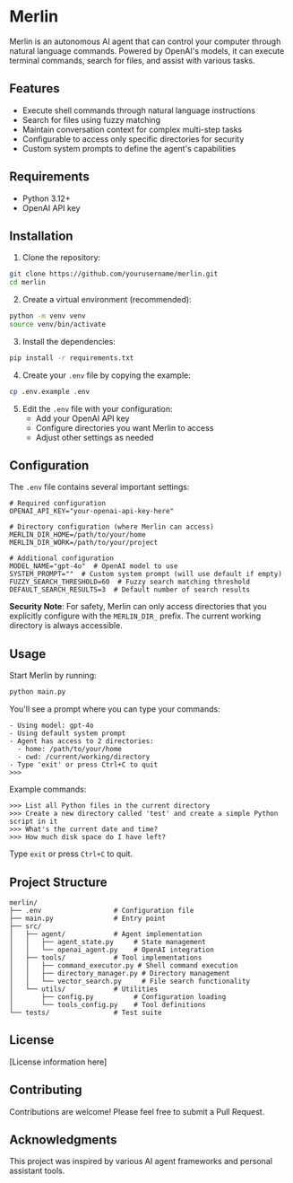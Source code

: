 # Merlin

Merlin is an autonomous AI agent that can control your computer through natural language commands. Powered by OpenAI's models, it can execute terminal commands, search for files, and assist with various tasks.

## Features

- Execute shell commands through natural language instructions
- Search for files using fuzzy matching
- Maintain conversation context for complex multi-step tasks
- Configurable to access only specific directories for security
- Custom system prompts to define the agent's capabilities

## Requirements

- Python 3.12+
- OpenAI API key

## Installation

1. Clone the repository:

```bash
git clone https://github.com/yourusername/merlin.git
cd merlin
```

2. Create a virtual environment (recommended):

```bash
python -m venv venv
source venv/bin/activate
```

3. Install the dependencies:

```bash
pip install -r requirements.txt
```

4. Create your `.env` file by copying the example:

```bash
cp .env.example .env
```

5. Edit the `.env` file with your configuration:
   - Add your OpenAI API key
   - Configure directories you want Merlin to access
   - Adjust other settings as needed

## Configuration

The `.env` file contains several important settings:

```
# Required configuration
OPENAI_API_KEY="your-openai-api-key-here"

# Directory configuration (where Merlin can access)
MERLIN_DIR_HOME=/path/to/your/home
MERLIN_DIR_WORK=/path/to/your/project

# Additional configuration
MODEL_NAME="gpt-4o"  # OpenAI model to use
SYSTEM_PROMPT=""  # Custom system prompt (will use default if empty)
FUZZY_SEARCH_THRESHOLD=60  # Fuzzy search matching threshold
DEFAULT_SEARCH_RESULTS=3  # Default number of search results
```

**Security Note**: For safety, Merlin can only access directories that you explicitly configure with the `MERLIN_DIR_` prefix. The current working directory is always accessible.

## Usage

Start Merlin by running:

```bash
python main.py
```

You'll see a prompt where you can type your commands:

```
- Using model: gpt-4o
- Using default system prompt
- Agent has access to 2 directories:
  - home: /path/to/your/home
  - cwd: /current/working/directory
- Type 'exit' or press Ctrl+C to quit
>>>
```

Example commands:

```
>>> List all Python files in the current directory
>>> Create a new directory called 'test' and create a simple Python script in it
>>> What's the current date and time?
>>> How much disk space do I have left?
```

Type `exit` or press `Ctrl+C` to quit.

## Project Structure

```
merlin/
├── .env                  # Configuration file
├── main.py               # Entry point
├── src/
│   ├── agent/            # Agent implementation
│   │   ├── agent_state.py     # State management
│   │   └── openai_agent.py    # OpenAI integration
│   ├── tools/            # Tool implementations
│   │   ├── command_executor.py # Shell command execution
│   │   ├── directory_manager.py # Directory management
│   │   └── vector_search.py     # File search functionality
│   └── utils/            # Utilities
│       ├── config.py          # Configuration loading
│       └── tools_config.py    # Tool definitions
└── tests/                # Test suite
```

## License

[License information here]

## Contributing

Contributions are welcome! Please feel free to submit a Pull Request.

## Acknowledgments

This project was inspired by various AI agent frameworks and personal assistant tools.
